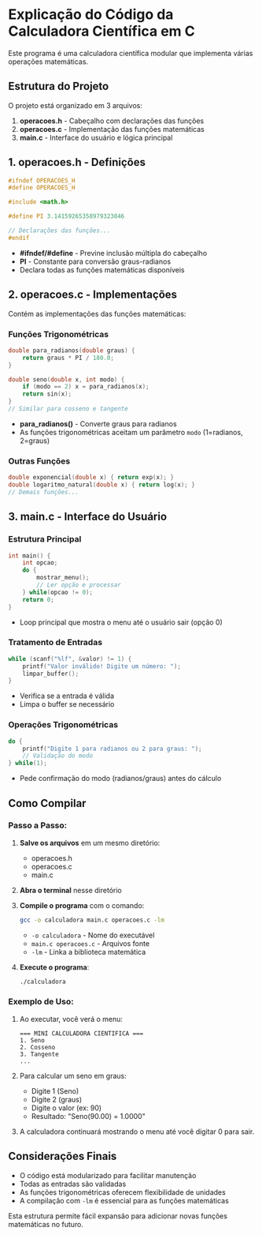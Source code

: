 # Explicação do Código da Calculadora Científica em C

Este programa é uma calculadora científica modular que implementa várias operações matemáticas.

## Estrutura do Projeto

O projeto está organizado em 3 arquivos:

1. **operacoes.h** - Cabeçalho com declarações das funções
2. **operacoes.c** - Implementação das funções matemáticas
3. **main.c** - Interface do usuário e lógica principal

## 1. operacoes.h - Definições

```c
#ifndef OPERACOES_H
#define OPERACOES_H

#include <math.h>

#define PI 3.14159265358979323846

// Declarações das funções...
#endif
```

- **#ifndef/#define** - Previne inclusão múltipla do cabeçalho
- **PI** - Constante para conversão graus-radianos
- Declara todas as funções matemáticas disponíveis

## 2. operacoes.c - Implementações

Contém as implementações das funções matemáticas:

### Funções Trigonométricas

```c
double para_radianos(double graus) {
    return graus * PI / 180.0;
}

double seno(double x, int modo) {
    if (modo == 2) x = para_radianos(x);
    return sin(x);
}
// Similar para cosseno e tangente
```

- **para_radianos()** - Converte graus para radianos
- As funções trigonométricas aceitam um parâmetro `modo` (1=radianos, 2=graus)

### Outras Funções

```c
double exponencial(double x) { return exp(x); }
double logaritmo_natural(double x) { return log(x); }
// Demais funções...
```

## 3. main.c - Interface do Usuário

### Estrutura Principal

```c
int main() {
    int opcao;
    do {
        mostrar_menu();
        // Ler opção e processar
    } while(opcao != 0);
    return 0;
}
```

- Loop principal que mostra o menu até o usuário sair (opção 0)

### Tratamento de Entradas

```c
while (scanf("%lf", &valor) != 1) {
    printf("Valor inválido! Digite um número: ");
    limpar_buffer();
}
```

- Verifica se a entrada é válida
- Limpa o buffer se necessário

### Operações Trigonométricas

```c
do {
    printf("Digite 1 para radianos ou 2 para graus: ");
    // Validação do modo
} while(1);
```

- Pede confirmação do modo (radianos/graus) antes do cálculo

## Como Compilar

### Passo a Passo:

1. **Salve os arquivos** em um mesmo diretório:
   - operacoes.h
   - operacoes.c
   - main.c

2. **Abra o terminal** nesse diretório

3. **Compile o programa** com o comando:
   ```bash
   gcc -o calculadora main.c operacoes.c -lm
   ```
   - `-o calculadora` - Nome do executável
   - `main.c operacoes.c` - Arquivos fonte
   - `-lm` - Linka a biblioteca matemática

4. **Execute o programa**:
   ```bash
   ./calculadora
   ```

### Exemplo de Uso:

1. Ao executar, você verá o menu:
   ```
   === MINI CALCULADORA CIENTIFICA ===
   1. Seno
   2. Cosseno
   3. Tangente
   ...
   ```

2. Para calcular um seno em graus:
   - Digite 1 (Seno)
   - Digite 2 (graus)
   - Digite o valor (ex: 90)
   - Resultado: "Seno(90.00) = 1.0000"

3. A calculadora continuará mostrando o menu até você digitar 0 para sair.

## Considerações Finais

- O código está modularizado para facilitar manutenção
- Todas as entradas são validadas
- As funções trigonométricas oferecem flexibilidade de unidades
- A compilação com `-lm` é essencial para as funções matemáticas

Esta estrutura permite fácil expansão para adicionar novas funções matemáticas no futuro.
